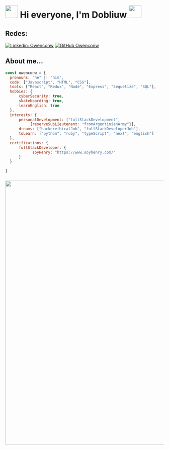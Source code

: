 <h1> <img src="https://cdn-icons-png.flaticon.com/512/3043/3043867.png" width=40 height=40/> Hi everyone, I'm Dobliuw <img src="https://cdn-icons-png.flaticon.com/512/3043/3043867.png" width=40 height=40/></h1>

<h2>Redes:</h2>


[![Linkedin: Owenconw](https://img.shields.io/badge/-OwenBonoris-blue?style=flat-square&logo=Linkedin&logoColor=white&link=https://www.linkedin.com/in/owen-bonoris-80b150168/)](https://www.linkedin.com/in/owen-bonoris-80b150168/)
[![GitHub Owenconw](https://img.shields.io/github/followers/Owenconw?label=owenconw&style=social)](https://github.com/OwenConW)

### <h2>About me...</h2>
```javascript
const owenconw = {
  pronouns: "he" || "him",
  code: ["Javascript", "HTML", "CSS"],
  tools: ["React", "Redux", "Node", "Express", "Sequelize", "SQL"],
  hobbies: {
      cyberSecurity: true,
      skateboarding: true,
      learnEnglish: true
  },
  interests: {
      personalDevelopment: ["fullStackDevelopment", 
           {reserveSubLieutenant: "fromArgentinianArmy"}],
      dreams: ["hackerethicalJob", "fullStackDeveloperJob"],
      toLearn: ["python", "ruby", "typeScript", "next", "english"]
  },
  certifications: {
      fullStackDeveloper: {
            soyHenry: "https://www.soyhenry.com/"
      }
  }
  
}

```
### <img src="https://c.tenor.com/ZmZ7UKIc0soAAAAC/anonymous-anonymous-bites-back.gif" width=840>



</p>

